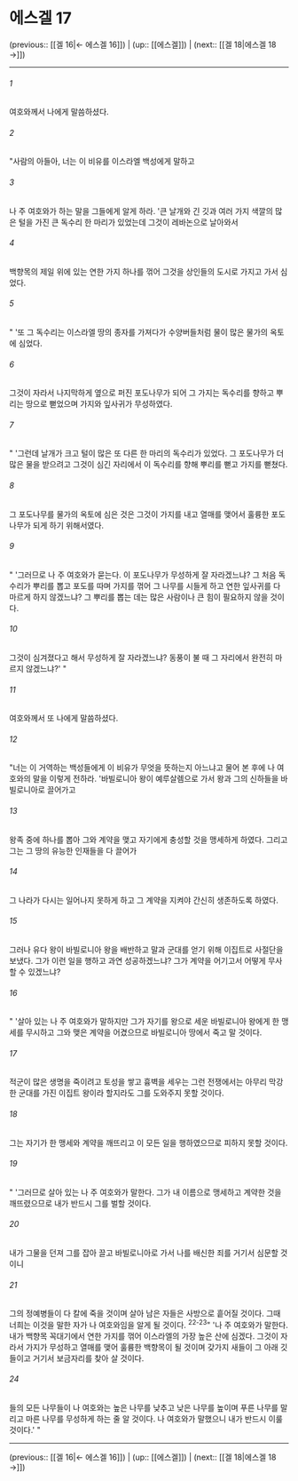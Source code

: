 # 에스겔 17

(previous:: [[겔 16|← 에스겔 16]]) | (up:: [[에스겔]]) | (next:: [[겔 18|에스겔 18 →]])

***




###### 1 

여호와께서 나에게 말씀하셨다. 



###### 2 

"사람의 아들아, 너는 이 비유를 이스라엘 백성에게 말하고 



###### 3 

나 주 여호와가 하는 말을 그들에게 알게 하라. '큰 날개와 긴 깃과 여러 가지 색깔의 많은 털을 가진 큰 독수리 한 마리가 있었는데 그것이 레바논으로 날아와서 



###### 4 

백향목의 제일 위에 있는 연한 가지 하나를 꺾어 그것을 상인들의 도시로 가지고 가서 심었다. 



###### 5 

" '또 그 독수리는 이스라엘 땅의 종자를 가져다가 수양버들처럼 물이 많은 물가의 옥토에 심었다. 



###### 6 

그것이 자라서 나지막하게 옆으로 퍼진 포도나무가 되어 그 가지는 독수리를 향하고 뿌리는 땅으로 뻗었으며 가지와 잎사귀가 무성하였다. 



###### 7 

" '그런데 날개가 크고 털이 많은 또 다른 한 마리의 독수리가 있었다. 그 포도나무가 더 많은 물을 받으려고 그것이 심긴 자리에서 이 독수리를 향해 뿌리를 뻗고 가지를 뻗쳤다. 



###### 8 

그 포도나무를 물가의 옥토에 심은 것은 그것이 가지를 내고 열매를 맺어서 훌륭한 포도나무가 되게 하기 위해서였다. 



###### 9 

" '그러므로 나 주 여호와가 묻는다. 이 포도나무가 무성하게 잘 자라겠느냐? 그 처음 독수리가 뿌리를 뽑고 포도를 따며 가지를 꺾어 그 나무를 시들게 하고 연한 잎사귀를 다 마르게 하지 않겠느냐? 그 뿌리를 뽑는 데는 많은 사람이나 큰 힘이 필요하지 않을 것이다. 



###### 10 

그것이 심겨졌다고 해서 무성하게 잘 자라겠느냐? 동풍이 불 때 그 자리에서 완전히 마르지 않겠느냐?' " 



###### 11 

여호와께서 또 나에게 말씀하셨다. 



###### 12 

"너는 이 거역하는 백성들에게 이 비유가 무엇을 뜻하는지 아느냐고 물어 본 후에 나 여호와의 말을 이렇게 전하라. '바빌로니아 왕이 예루살렘으로 가서 왕과 그의 신하들을 바빌로니아로 끌어가고 



###### 13 

왕족 중에 하나를 뽑아 그와 계약을 맺고 자기에게 충성할 것을 맹세하게 하였다. 그리고 그는 그 땅의 유능한 인재들을 다 끌어가 



###### 14 

그 나라가 다시는 일어나지 못하게 하고 그 계약을 지켜야 간신히 생존하도록 하였다. 



###### 15 

그러나 유다 왕이 바빌로니아 왕을 배반하고 말과 군대를 얻기 위해 이집트로 사절단을 보냈다. 그가 이런 일을 행하고 과연 성공하겠느냐? 그가 계약을 어기고서 어떻게 무사할 수 있겠느냐? 



###### 16 

" '살아 있는 나 주 여호와가 말하지만 그가 자기를 왕으로 세운 바빌로니아 왕에게 한 맹세를 무시하고 그와 맺은 계약을 어겼으므로 바빌로니아 땅에서 죽고 말 것이다. 



###### 17 

적군이 많은 생명을 죽이려고 토성을 쌓고 흉벽을 세우는 그런 전쟁에서는 아무리 막강한 군대를 가진 이집트 왕이라 할지라도 그를 도와주지 못할 것이다. 



###### 18 

그는 자기가 한 맹세와 계약을 깨뜨리고 이 모든 일을 행하였으므로 피하지 못할 것이다. 



###### 19 

" '그러므로 살아 있는 나 주 여호와가 말한다. 그가 내 이름으로 맹세하고 계약한 것을 깨뜨렸으므로 내가 반드시 그를 벌할 것이다. 



###### 20 

내가 그물을 던져 그를 잡아 끌고 바빌로니아로 가서 나를 배신한 죄를 거기서 심문할 것이니 



###### 21 

그의 정예병들이 다 칼에 죽을 것이며 살아 남은 자들은 사방으로 흩어질 것이다. 그때 너희는 이것을 말한 자가 나 여호와임을 알게 될 것이다. <sup class="versenum">22-23</sup>" '나 주 여호와가 말한다. 내가 백향목 꼭대기에서 연한 가지를 꺾어 이스라엘의 가장 높은 산에 심겠다. 그것이 자라서 가지가 무성하고 열매를 맺어 훌륭한 백향목이 될 것이며 갖가지 새들이 그 아래 깃들이고 거기서 보금자리를 찾아 살 것이다. 



###### 24 

들의 모든 나무들이 나 여호와는 높은 나무를 낮추고 낮은 나무를 높이며 푸른 나무를 말리고 마른 나무를 무성하게 하는 줄 알 것이다. 나 여호와가 말했으니 내가 반드시 이룰 것이다.' "

***

(previous:: [[겔 16|← 에스겔 16]]) | (up:: [[에스겔]]) | (next:: [[겔 18|에스겔 18 →]])

